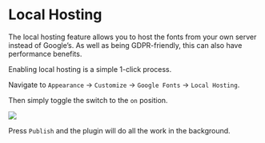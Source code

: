 # Local Hosting

The local hosting feature allows you to host the fonts from your own server instead of Google’s. As well as being GDPR-friendly, this can also have performance benefits.

Enabling local hosting is a simple 1-click process.

Navigate to `Appearance` → `Customize` → `Google Fonts` → `Local Hosting`.

Then simply toggle the switch to the `on` position.

![](https://fontsplugin.com/wp-content/uploads/2019/04/local-hosting.png)

Press `Publish` and the plugin will do all the work in the background.

